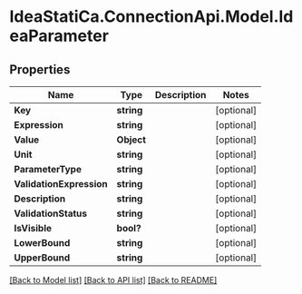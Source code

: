 # IdeaStatiCa.ConnectionApi.Model.IdeaParameter

## Properties

Name | Type | Description | Notes
------------ | ------------- | ------------- | -------------
**Key** | **string** |  | [optional] 
**Expression** | **string** |  | [optional] 
**Value** | **Object** |  | [optional] 
**Unit** | **string** |  | [optional] 
**ParameterType** | **string** |  | [optional] 
**ValidationExpression** | **string** |  | [optional] 
**Description** | **string** |  | [optional] 
**ValidationStatus** | **string** |  | [optional] 
**IsVisible** | **bool?** |  | [optional] 
**LowerBound** | **string** |  | [optional] 
**UpperBound** | **string** |  | [optional] 

[[Back to Model list]](../README.md#documentation-for-models) [[Back to API list]](../README.md#documentation-for-api-endpoints) [[Back to README]](../README.md)

